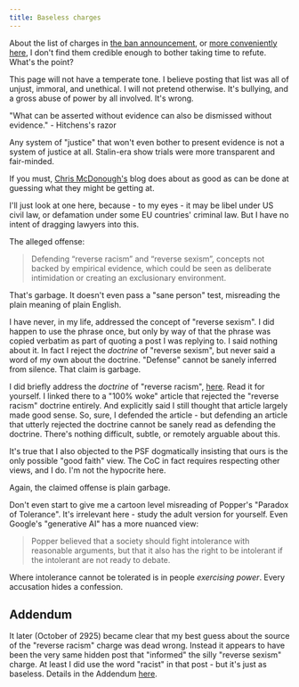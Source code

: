 ```yaml
---
title: Baseless charges
---
```

About the list of charges in [the ban announcement](https://discuss.python.org/t/three-month-suspension-for-a-core-developer/60250), or [more conveniently here](crimes), I don't find them credible enough to bother taking time to refute. What's the point?

This page will not have a temperate tone. I believe posting that list was all of unjust, immoral, and unethical. I will not pretend otherwise. It's bullying, and a gross abuse of power by all involved. It's wrong.

"What can be asserted without evidence can also be dismissed without evidence." - Hitchens's razor

Any system of "justice" that won't even bother to present evidence is not a system of justice at all. Stalin-era show trials were more transparent and fair-minded.

If you must, [Chris McDonough's](https://chrismcdonough.substack.com/p/the-shameful-defenestration-of-tim) blog does about as good as can be done at guessing what they might be getting at.

I'll just look at one here, because - to my eyes - it may be libel under US civil law, or defamation under some EU countries' criminal law. But I have no intent of dragging lawyers into this.

The alleged offense:

> Defending “reverse racism” and “reverse sexism”, concepts not backed by empirical evidence, which could be seen as deliberate intimidation or creating an exclusionary environment.

That's garbage. It doesn't even pass a "sane person" test, misreading the plain meaning of plain English.

I have never, in my life, addressed the concept of "reverse sexism". I did happen to use the phrase once, but only by way of that the phrase was copied verbatim as part of quoting a post I was replying to. I said nothing about it. In fact I reject the _doctrine_ of "reverse sexism", but never said a word of my own about the doctrine. "Defense" cannot be sanely inferred from silence. That claim is garbage.

I did briefly address the _doctrine_ of "reverse racism", [here](https://discuss.python.org/t/im-leaving-too/58408/10). Read it for yourself. I linked there to a "100% woke" article that rejected the "reverse racism" doctrine entirely. And explicitly said I still thought that article largely made good sense. So, sure, I defended the article - but defending an article that utterly rejected the doctrine cannot be sanely read as defending the doctrine. There's nothing difficult, subtle, or remotely arguable about this.

It's true that I also objected to the PSF dogmatically insisting that ours is the only possible "good faith" view. The CoC in fact requires respecting other views, and I do. I'm not the hypocrite here.

Again, the claimed offense is plain garbage.

Don't even start to give me a cartoon level misreading of Popper's "Paradox of Tolerance". It's irrelevant here - study the adult version for yourself. Even Google's "generative AI" has a more nuanced view:

> Popper believed that a society should fight intolerance with reasonable arguments, but that it also has the right to be intolerant if the intolerant are not ready to debate. 

Where intolerance cannot be tolerated is in people _exercising power_. Every accusation hides a confession.

## Addendum

It later (October of 2925) became clear that my best guess about the source of the "reverse racism" charge was dead wrong. Instead it appears to have been the very same hidden post that "informed" the silly "reverse sexism" charge. At least I did use the word "racist" in that post - but it's just as baseless. Details in the Addendum [here](gunsmoke).

